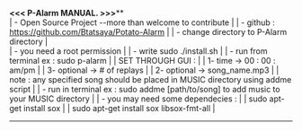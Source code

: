 ****************************<<< P-Alarm MANUAL. >>>******************************	
|	- Open Source Project --more than welcome to contribute								|
|	- github : https://github.com/Btatsaya/Potato-Alarm									|
|	- change directory to P-Alarm directory										    	|							
|	- you need a root permission            				                           	|
|	- write sudo ./install.sh		 													|
|	- run from terminal ex : sudo p-alarm 												|
|		SET THROUGH GUI :															|
|			1- time ->  00  : 00 : am/pm 											|
|			3- optional -> # of replays													|
|			2- optional -> song_name.mp3												|
|	note : any specified song should be placed in MUSIC directory using addme script			|
|	- run in terminal ex : sudo addme [path/to/song] to add music to your MUSIC directory	|
|	- you may need some dependecies : 												|
|		sudo apt-get install sox														|
|		sudo apt-get install sox libsox-fmt-all												|
*************************************************************************************
	
